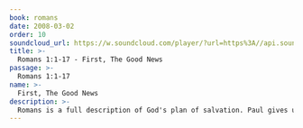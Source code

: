 ```yaml
---
book: romans
date: 2008-03-02
order: 10
soundcloud_url: https://w.soundcloud.com/player/?url=https%3A//api.soundcloud.com/tracks/
title: >-
  Romans 1:1-17 - First, The Good News
passage: >-
  Romans 1:1-17
name: >-
  First, The Good News
description: >-
  Romans is a full description of God's plan of salvation. Paul gives us the key principle of the gospel (good news): "The righteous will live by faith!"
---
```


